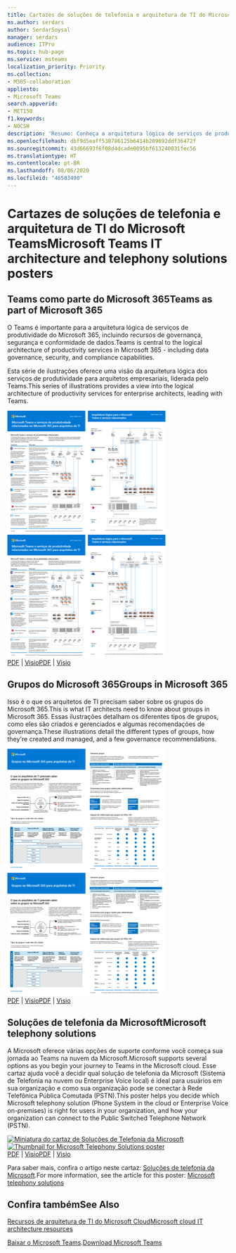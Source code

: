 ```yaml
---
title: Cartazes de soluções de telefonia e arquitetura de TI do Microsoft Teams
ms.author: serdars
author: SerdarSoysal
manager: serdars
audience: ITPro
ms.topic: hub-page
ms.service: msteams
localization_priority: Priority
ms.collection:
- M365-collaboration
appliesto:
- Microsoft Teams
search.appverid:
- MET150
f1.keywords:
- NOCSH
description: 'Resumo: Conheça a arquitetura lógica de serviços de produtividade do Microsoft 365, liderada pelo Microsoft Teams. Saiba mais também sobre soluções de telefonia do Teams. '
ms.openlocfilehash: dbf9d5eaff538786125b6414b209692ddf36472f
ms.sourcegitcommit: 43d66693f6f08d4dcade0095bf613240031fec56
ms.translationtype: HT
ms.contentlocale: pt-BR
ms.lasthandoff: 08/06/2020
ms.locfileid: "46583490"
---
```

# <a name="microsoft-teams-it-architecture-and-telephony-solutions-posters"></a><span data-ttu-id="9e843-104">Cartazes de soluções de telefonia e arquitetura de TI do Microsoft Teams</span><span class="sxs-lookup"><span data-stu-id="9e843-104">Microsoft Teams IT architecture and telephony solutions posters</span></span>

## <a name="teams-as-part-of-microsoft-365"></a><span data-ttu-id="9e843-105">Teams como parte do Microsoft 365</span><span class="sxs-lookup"><span data-stu-id="9e843-105">Teams as part of Microsoft 365</span></span>
<span data-ttu-id="9e843-106">O Teams é importante para a arquitetura lógica de serviços de produtividade do Microsoft 365, incluindo recursos de governança, segurança e conformidade de dados.</span><span class="sxs-lookup"><span data-stu-id="9e843-106">Teams is central to the logical architecture of productivity services in Microsoft 365 - including data governance, security, and compliance capabilities.</span></span> 

<span data-ttu-id="9e843-107">Esta série de ilustrações oferece uma visão da arquitetura lógica dos serviços de produtividade para arquitetos empresariais, liderada pelo Teams.</span><span class="sxs-lookup"><span data-stu-id="9e843-107">This series of illustrations provides a view into the logical architecture of productivity services for enterprise architects, leading with Teams.</span></span>

<span data-ttu-id="9e843-108">[![Imagem em miniatura para o cartaz de arquitetura lógica do Teams](https://github.com/MicrosoftDocs/OfficeDocs-Enterprise-pr.pt-br/raw/live-sxs/Enterprise/downloads/msft-teams-logical-architecture-thumb.png)](https://github.com/MicrosoftDocs/OfficeDocs-Enterprise-pr.pt-br/raw/live-sxs/Enterprise/downloads/msft-m365-teams-logical-architecture.pdf)</span><span class="sxs-lookup"><span data-stu-id="9e843-108">[![Thumb image for Teams logical architecture poster](https://github.com/MicrosoftDocs/OfficeDocs-Enterprise-pr.pt-br/raw/live-sxs/Enterprise/downloads/msft-teams-logical-architecture-thumb.png)](https://github.com/MicrosoftDocs/OfficeDocs-Enterprise-pr.pt-br/raw/live-sxs/Enterprise/downloads/msft-m365-teams-logical-architecture.pdf)</span></span>  <br/><span data-ttu-id="9e843-109">[PDF](https://github.com/MicrosoftDocs/OfficeDocs-Enterprise-pr.pt-br/raw/live-sxs/Enterprise/downloads/msft-m365-teams-logical-architecture.pdf) | [Visio](https://github.com/MicrosoftDocs/OfficeDocs-Enterprise-pr.pt-br/raw/live-sxs/Enterprise/downloads/msft-m365-teams-logical-architecture.vsdx)</span><span class="sxs-lookup"><span data-stu-id="9e843-109">[PDF](https://github.com/MicrosoftDocs/OfficeDocs-Enterprise-pr.pt-br/raw/live-sxs/Enterprise/downloads/msft-m365-teams-logical-architecture.pdf) | [Visio](https://github.com/MicrosoftDocs/OfficeDocs-Enterprise-pr.pt-br/raw/live-sxs/Enterprise/downloads/msft-m365-teams-logical-architecture.vsdx)</span></span>


## <a name="groups-in-microsoft-365"></a><span data-ttu-id="9e843-110">Grupos do Microsoft 365</span><span class="sxs-lookup"><span data-stu-id="9e843-110">Groups in Microsoft 365</span></span>
<span data-ttu-id="9e843-111">Isso é o que os arquitetos de TI precisam saber sobre os grupos do Microsoft 365.</span><span class="sxs-lookup"><span data-stu-id="9e843-111">This is what IT architects need to know about groups in Microsoft 365.</span></span> <span data-ttu-id="9e843-112">Essas ilustrações detalham os diferentes tipos de grupos, como eles são criados e gerenciados e algumas recomendações de governança.</span><span class="sxs-lookup"><span data-stu-id="9e843-112">These illustrations detail the different types of groups, how they're created and managed, and a few governance recommendations.</span></span>

<span data-ttu-id="9e843-113">[![Imagem em miniatura de infográfico sobre os grupos](https://github.com/MicrosoftDocs/OfficeDocs-Enterprise-pr.pt-br/raw/live-sxs/Enterprise/downloads/msft-m365-groups-architecture-thumb.png)](https://github.com/MicrosoftDocs/OfficeDocs-Enterprise-pr.pt-br/raw/live-sxs/Enterprise/downloads/msft-m365-groups.pdf)</span><span class="sxs-lookup"><span data-stu-id="9e843-113">[![Thumb image for groups infographic](https://github.com/MicrosoftDocs/OfficeDocs-Enterprise-pr.pt-br/raw/live-sxs/Enterprise/downloads/msft-m365-groups-architecture-thumb.png)](https://github.com/MicrosoftDocs/OfficeDocs-Enterprise-pr.pt-br/raw/live-sxs/Enterprise/downloads/msft-m365-groups.pdf)</span></span>  <br/> <span data-ttu-id="9e843-114">[PDF](https://github.com/MicrosoftDocs/OfficeDocs-Enterprise-pr.pt-br/raw/live-sxs/Enterprise/downloads/msft-m365-groups.pdf) | [Visio](https://github.com/MicrosoftDocs/OfficeDocs-Enterprise-pr.pt-br/raw/live-sxs/Enterprise/downloads/msft-m365-groups.vsdx)</span><span class="sxs-lookup"><span data-stu-id="9e843-114">[PDF](https://github.com/MicrosoftDocs/OfficeDocs-Enterprise-pr.pt-br/raw/live-sxs/Enterprise/downloads/msft-m365-groups.pdf) | [Visio](https://github.com/MicrosoftDocs/OfficeDocs-Enterprise-pr.pt-br/raw/live-sxs/Enterprise/downloads/msft-m365-groups.vsdx)</span></span>


## <a name="microsoft-telephony-solutions"></a><span data-ttu-id="9e843-115">Soluções de telefonia da Microsoft</span><span class="sxs-lookup"><span data-stu-id="9e843-115">Microsoft telephony solutions</span></span>

<span data-ttu-id="9e843-116">A Microsoft oferece várias opções de suporte conforme você começa sua jornada ao Teams na nuvem da Microsoft.</span><span class="sxs-lookup"><span data-stu-id="9e843-116">Microsoft supports several options as you begin your journey to Teams in the Microsoft cloud.</span></span> <span data-ttu-id="9e843-117">Esse cartaz ajuda você a decidir qual solução de telefonia da Microsoft (Sistema de Telefonia na nuvem ou Enterprise Voice local) é ideal para usuários em sua organização e como sua organização pode se conectar à Rede Telefônica Pública Comutada (PSTN).</span><span class="sxs-lookup"><span data-stu-id="9e843-117">This poster helps you decide which Microsoft telephony solution (Phone System in the cloud or Enterprise Voice on-premises) is right for users in your organization, and how your organization can connect to the Public Switched Telephone Network (PSTN).</span></span>

<span data-ttu-id="9e843-118">[![Miniatura do cartaz de Soluções de Telefonia da Microsoft](https://docs.microsoft.com/pt-br/office365/enterprise/media/microsoft-telephony-solutions-thumb.png)](https://github.com/MicrosoftDocs/OfficeDocs-SkypeForBusiness-pr.pt-br/raw/live-sxs/Teams/downloads/telephony-solutions/microsoft-telephony-solutions-12-19.pdf)</span><span class="sxs-lookup"><span data-stu-id="9e843-118">[![Thumbnail for Microsoft Telephony Solutions poster](https://docs.microsoft.com/pt-br/office365/enterprise/media/microsoft-telephony-solutions-thumb.png)](https://github.com/MicrosoftDocs/OfficeDocs-SkypeForBusiness-pr.pt-br/raw/live-sxs/Teams/downloads/telephony-solutions/microsoft-telephony-solutions-12-19.pdf)</span></span> <br/>
<span data-ttu-id="9e843-119">[PDF](https://github.com/MicrosoftDocs/OfficeDocs-SkypeForBusiness-pr.pt-br/raw/live-sxs/Teams/downloads/telephony-solutions/microsoft-telephony-solutions-12-18.pdf) | [Visio](https://github.com/MicrosoftDocs/OfficeDocs-SkypeForBusiness-pr.pt-br/raw/live-sxs/Teams/downloads/telephony-solutions/microsoft-telephony-solutions-12-18.vsdx)</span><span class="sxs-lookup"><span data-stu-id="9e843-119">[PDF](https://github.com/MicrosoftDocs/OfficeDocs-SkypeForBusiness-pr.pt-br/raw/live-sxs/Teams/downloads/telephony-solutions/microsoft-telephony-solutions-12-18.pdf) | [Visio](https://github.com/MicrosoftDocs/OfficeDocs-SkypeForBusiness-pr.pt-br/raw/live-sxs/Teams/downloads/telephony-solutions/microsoft-telephony-solutions-12-18.vsdx)</span></span> 

<span data-ttu-id="9e843-120">Para saber mais, confira o artigo neste cartaz: [Soluções de telefonia da Microsoft](https://docs.microsoft.com/SkypeForBusiness/hybrid/msft-telephony-solutions).</span><span class="sxs-lookup"><span data-stu-id="9e843-120">For more information, see the article for this poster: [Microsoft telephony solutions](https://docs.microsoft.com/SkypeForBusiness/hybrid/msft-telephony-solutions)</span></span>
  
   
## <a name="see-also"></a><span data-ttu-id="9e843-121">Confira também</span><span class="sxs-lookup"><span data-stu-id="9e843-121">See Also</span></span>

[<span data-ttu-id="9e843-122">Recursos de arquitetura de TI do Microsoft Cloud</span><span class="sxs-lookup"><span data-stu-id="9e843-122">Microsoft cloud IT architecture resources</span></span>](https://docs.microsoft.com/office365/enterprise/microsoft-cloud-it-architecture-resources)

<span data-ttu-id="9e843-123">[Baixar o Microsoft Teams](https://www.microsoft.com/microsoft-365/microsoft-teams/download-app#desktopAppDownloadregion).</span><span class="sxs-lookup"><span data-stu-id="9e843-123">[Download Microsoft Teams](https://www.microsoft.com/microsoft-365/microsoft-teams/download-app#desktopAppDownloadregion)</span></span>
